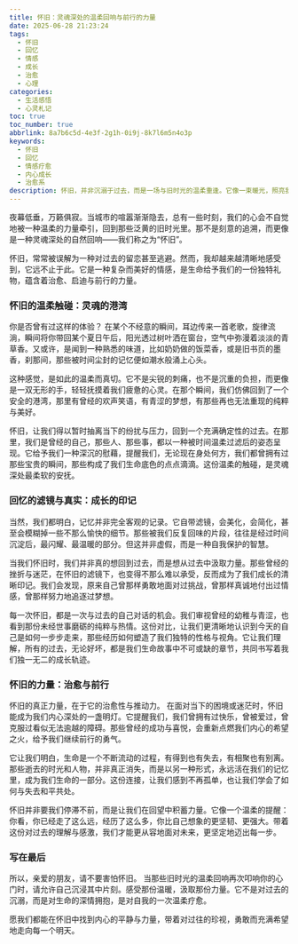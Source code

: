 ```yaml
---
title: 怀旧：灵魂深处的温柔回响与前行的力量
date: 2025-06-28 21:23:24
tags:
  - 怀旧
  - 回忆
  - 情感
  - 成长
  - 治愈
  - 心理
categories:
  - 生活感悟
  - 心灵札记
toc: true
toc_number: true
abbrlink: 8a7b6c5d-4e3f-2g1h-0i9j-8k7l6m5n4o3p
keywords:
  - 怀旧
  - 回忆
  - 情感疗愈
  - 内心成长
  - 治愈系
description: 怀旧，并非沉溺于过去，而是一场与旧时光的温柔重逢。它像一束暖光，照亮我们来时的路，抚慰当下的心，并给予我们继续前行的勇气。这篇文章，将带你走进怀旧的深处，感受它带来的治愈与力量。
---
```


夜幕低垂，万籁俱寂。当城市的喧嚣渐渐隐去，总有一些时刻，我们的心会不自觉地被一种温柔的力量牵引，回到那些泛黄的旧时光里。那不是刻意的追溯，而更像是一种灵魂深处的自然回响——我们称之为“怀旧”。

怀旧，常常被误解为一种对过去的留恋甚至逃避。然而，我却越来越清晰地感受到，它远不止于此。它是一种复杂而美好的情感，是生命给予我们的一份独特礼物，蕴含着治愈、启迪与前行的力量。

### 怀旧的温柔触碰：灵魂的港湾

你是否曾有过这样的体验？
在某个不经意的瞬间，耳边传来一首老歌，旋律流淌，瞬间将你带回某个夏日午后，阳光透过树叶洒在窗台，空气中弥漫着淡淡的青草香。又或许，是闻到一种熟悉的味道，比如奶奶做的饭菜香，或是旧书页的墨香，刹那间，那些被时间尘封的记忆便如潮水般涌上心头。

这种感觉，是如此的温柔而真切。它不是尖锐的刺痛，也不是沉重的负担，而更像是一双无形的手，轻轻抚摸着我们疲惫的心灵。在那个瞬间，我们仿佛回到了一个安全的港湾，那里有曾经的欢声笑语，有青涩的梦想，有那些再也无法重现的纯粹与美好。

怀旧，让我们得以暂时抽离当下的纷扰与压力，回到一个充满确定性的过去。在那里，我们是曾经的自己，那些人、那些事，都以一种被时间温柔过滤后的姿态呈现。它给予我们一种深沉的慰藉，提醒我们，无论现在身处何方，我们都曾拥有过那些宝贵的瞬间，那些构成了我们生命底色的点点滴滴。这份温柔的触碰，是灵魂深处最柔软的安抚。

### 回忆的滤镜与真实：成长的印记

当然，我们都明白，记忆并非完全客观的记录。它自带滤镜，会美化，会简化，甚至会模糊掉一些不那么愉快的细节。那些被我们反复回味的片段，往往是经过时间沉淀后，最闪耀、最温暖的部分。但这并非虚假，而是一种自我保护的智慧。

当我们怀旧时，我们并非真的想回到过去，而是想从过去中汲取力量。那些曾经的挫折与迷茫，在怀旧的滤镜下，也变得不那么难以承受，反而成为了我们成长的清晰印记。我们会发现，原来自己曾那样勇敢地面对过挑战，曾那样真诚地付出过情感，曾那样努力地追逐过梦想。

每一次怀旧，都是一次与过去的自己对话的机会。我们审视曾经的幼稚与青涩，也看到那份未经世事磨砺的纯粹与热情。这份对比，让我们更清晰地认识到今天的自己是如何一步步走来，那些经历如何塑造了我们独特的性格与视角。它让我们理解，所有的过去，无论好坏，都是我们生命故事中不可或缺的章节，共同书写着我们独一无二的成长轨迹。

### 怀旧的力量：治愈与前行

怀旧的真正力量，在于它的治愈性与推动力。
在面对当下的困境或迷茫时，怀旧能成为我们内心深处的一盏明灯。它提醒我们，我们曾拥有过快乐，曾被爱过，曾克服过看似无法逾越的障碍。那些曾经的成功与喜悦，会重新点燃我们内心的希望之火，给予我们继续前行的勇气。

它让我们明白，生命是一个不断流动的过程，有得到也有失去，有相聚也有别离。那些逝去的时光和人物，并非真正消失，而是以另一种形式，永远活在我们的记忆里，成为我们生命的一部分。这份连接，让我们感到不再孤单，也让我们学会了如何与失去和平共处。

怀旧并非要我们停滞不前，而是让我们在回望中积蓄力量。它像一个温柔的提醒：你看，你已经走了这么远，经历了这么多，你比自己想象的更坚韧、更强大。带着这份对过去的理解与感激，我们才能更从容地面对未来，更坚定地迈出每一步。

### 写在最后

所以，亲爱的朋友，请不要害怕怀旧。
当那些旧时光的温柔回响再次叩响你的心门时，请允许自己沉浸其中片刻。感受那份温暖，汲取那份力量。它不是对过去的沉溺，而是对生命的深情拥抱，是对自我的一次温柔疗愈。

愿我们都能在怀旧中找到内心的平静与力量，带着对过往的珍视，勇敢而充满希望地走向每一个明天。